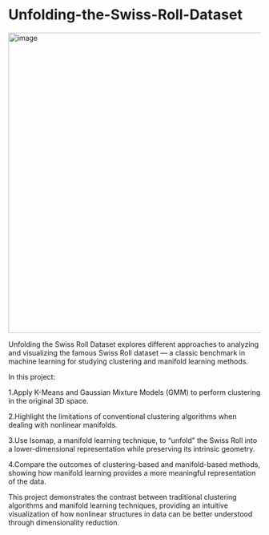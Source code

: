 # Unfolding-the-Swiss-Roll-Dataset
<img width="800" height="600" alt="image" src="https://github.com/user-attachments/assets/1638c54f-00f4-4f83-9939-607f0e738b53" />


Unfolding the Swiss Roll Dataset explores different approaches to analyzing and visualizing the famous Swiss Roll dataset — a classic benchmark in machine learning for studying clustering and manifold learning methods.


In this project:

1.Apply K-Means and Gaussian Mixture Models (GMM) to perform clustering in the original 3D space.

2.Highlight the limitations of conventional clustering algorithms when dealing with nonlinear manifolds.

3.Use Isomap, a manifold learning technique, to “unfold” the Swiss Roll into a lower-dimensional representation while preserving its intrinsic geometry.

4.Compare the outcomes of clustering-based and manifold-based methods, showing how manifold learning provides a more meaningful representation of the data.

This project demonstrates the contrast between traditional clustering algorithms and manifold learning techniques, providing an intuitive visualization of how nonlinear structures in data can be better understood through dimensionality reduction.
